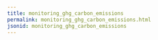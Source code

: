```yaml
---
title: monitoring_ghg_carbon_emissions
permalink: monitoring_ghg_carbon_emissions.html
jsonid: monitoring_ghg_carbon_emissions
---
```

